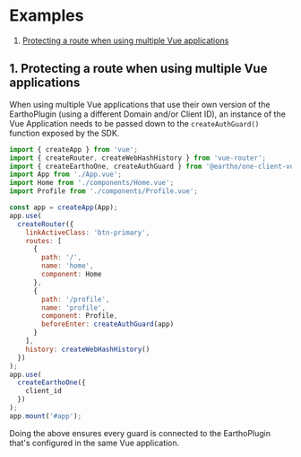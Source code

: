 # Examples

1. [Protecting a route when using multiple Vue applications](#1-protecting-a-route-when-using-multiple-vue-applications)

## 1. Protecting a route when using multiple Vue applications

When using multiple Vue applications that use their own version of the EarthoPlugin (using a different Domain and/or Client ID), an instance of the Vue Application needs to be passed down to the `createAuthGuard()` function exposed by the SDK.

```jsx
import { createApp } from 'vue';
import { createRouter, createWebHashHistory } from 'vue-router';
import { createEarthoOne, createAuthGuard } from '@eartho/one-client-vue';
import App from './App.vue';
import Home from './components/Home.vue';
import Profile from './components/Profile.vue';

const app = createApp(App);
app.use(
  createRouter({
    linkActiveClass: 'btn-primary',
    routes: [
      {
        path: '/',
        name: 'home',
        component: Home
      },
      {
        path: '/profile',
        name: 'profile',
        component: Profile,
        beforeEnter: createAuthGuard(app)
      }
    ],
    history: createWebHashHistory()
  })
);
app.use(
  createEarthoOne({
    client_id
  })
);
app.mount('#app');
```

Doing the above ensures every guard is connected to the EarthoPlugin that's configured in the same Vue application.
